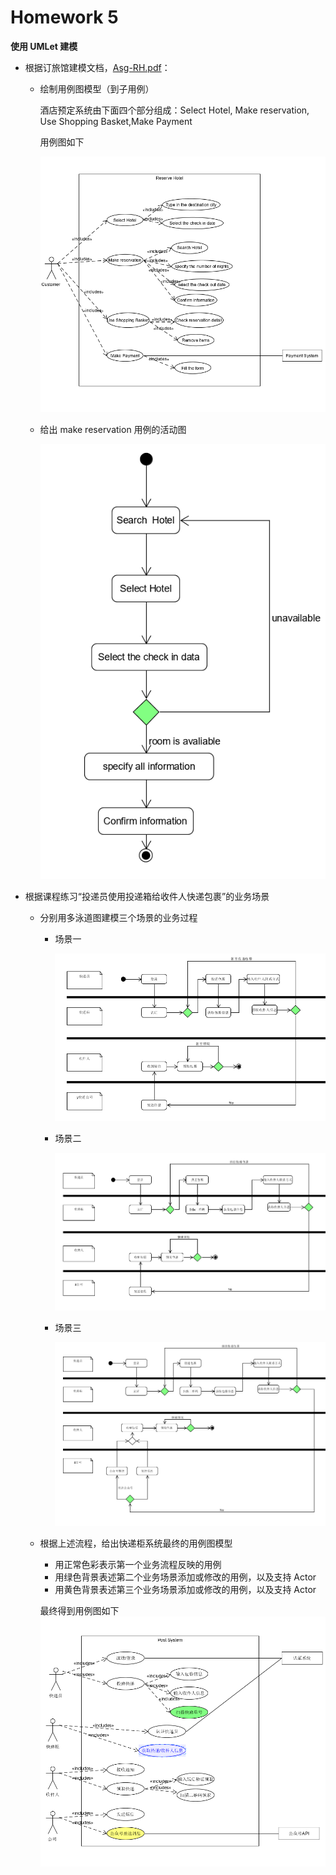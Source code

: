 # Homework 5

**使用 UMLet 建模**

* 根据订旅馆建模文档，[Asg-RH.pdf]()：

    * 绘制用例图模型（到子用例）
        
        酒店预定系统由下面四个部分组成：Select Hotel, Make reservation, Use Shopping Basket,Make Payment
        
        用例图如下

        ![用例图](image/hw5_useCase1.png)

    * 给出 make reservation 用例的活动图

        ![用例的活动图](image/hw5_useCase_Activity.png)

* 根据课程练习“投递员使用投递箱给收件人快递包裹”的业务场景

    * 分别用多泳道图建模三个场景的业务过程

        * 场景一

            ![场景一](image/hw5_pool1.png)
        * 场景二

            ![场景二](image/hw5_pool2.png)
        * 场景三

            ![场景三](image/hw5_pool3.png)
    * 根据上述流程，给出快递柜系统最终的用例图模型
        
        * 用正常色彩表示第一个业务流程反映的用例
        * 用绿色背景表述第二个业务场景添加或修改的用例，以及支持 Actor
        * 用黄色背景表述第三个业务场景添加或修改的用例，以及支持 Actor

        最终得到用例图如下
        ![用例图](image/hw5useCase.png)
